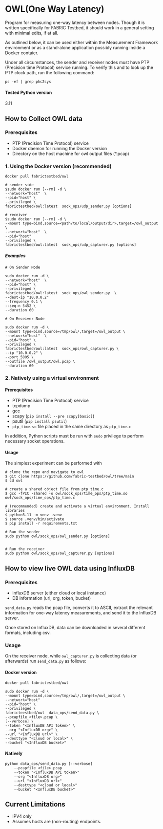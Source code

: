 # OWL(One Way Latency)

Program for measuring one-way latency between nodes. Though it is written 
specifically for FABRIC Testbed, it should work in a general setting with 
minimal edits, if at all.

As outlined below, it can be used either within the Measurement Framework
environment or as a stand-alone application possibly running inside a Docker
contaier.

Under all circumstances, the sender and receiver nodes must have PTP (Precision
time Protocol) service running. To verify this and to look up the PTP clock path, 
run the following command:

```
ps -ef | grep phc2sys
```

####  Tested Python version
3.11

## How to Collect OWL data

### Prerequisites

- PTP (Precision Time Protocol) service
- Docker daemon for running the Docker version
- Directory on the host machine for owl output files (\*.pcap)

### 1. Using the Docker version (recommended)

```
docker pull fabrictestbed/owl
```

```
# sender side
$sudo docker run [--rm] -d \
--network="host"  \
--pid="host" \
--privileged \
fabrictestbed/owl:latest  sock_ops/udp_sender.py [options]

# receiver 
$sudo docker run [--rm] -d \
--mount type=bind,source=<path/to/local/output/dir>,target=/owl_output \
--network="host"  \
--pid="host"
--privileged \
fabrictestbed/owl:latest  sock_ops/udp_capturer.py [options]
```

##### Examples

```
# On Sender Node 

sudo docker run -d \
--network="host"  \
--pid="host" \
--privileged \
fabrictestbed/owl:latest  sock_ops/owl_sender.py  \
--dest-ip "10.0.0.2" 
--frequency 0.1 \
--seq-n 5452 \
--duration 60

# On Receiver Node

sudo docker run -d \
--mount type=bind,source=/tmp/owl/,target=/owl_output \
--network="host"  \
--pid="host" \
--privileged \
fabrictestbed/owl:latest  sock_ops/owl_capturer.py \
--ip "10.0.0.2" \
--port 5005 \
--outfile /owl_output/owl.pcap \
--duration 60
```


### 2. Natively using a virtual environment

#### Prerequisites
- PTP (Precision Time Protocol) service 
- tcpdump
- gcc
- scapy (`pip install --pre scapy[basic]`)
- psutil (`pip install psutil`)
- `ptp_time.so` file placed in the same directory as `ptp_time.c`

In addition, Python scripts must be run with `sudo` privilege to perform 
necessary socket operations.

#### Usage

The simplest experiment can be performed with 

```
# clone the repo and navigate to owl
$ git clone https://github.com/fabric-testbed/owl/tree/main
$ cd owl

# create a shared object file from ptp_time.c
$ gcc -fPIC -shared -o owl/sock_ops/time_ops/ptp_time.so owl/sock_ops/time_ops/ptp_time.c

# (recommended) create and activate a virtual environment. Install libraries
$ python3.11 -m venv .venv
$ source .venv/bin/activate
$ pip install -r requirements.txt

# Run the sender 
sudo python owl/sock_ops/owl_sender.py [options]


# Run the receiver
sudo python owl/sock_ops/owl_capturer.py [options]

```


## How to view live OWL data using InfluxDB

### Prerequisites
- InfluxDB server (either cloud or local instance)
- DB information (url, org, token, bucket)

`send_data.py` reads the pcap file, converts it to ASCII, extract the relevant 
information for one-way latency measurements, and send it to the InfluxDB server.

Once stored on InfluxDB, data can be downloaded in several different formats, 
including csv.


### Usage
On the receiver node, while `owl_capturer.py` is collecting data (or afterwards)
run `send_data.py` as follows:


#### Docker version

```
docker pull fabrictestbed/owl

sudo docker run -d \
--mount type=bind,source=/tmp/owl/,target=/owl_output \
--network="host"
--pid="host" \
--privileged \
fabricteestbed/owl  data_ops/send_data.py \
--pcapfile <file>.pcap \
[--verbose] \
--token "<InfluxDB API token>" \
--org "<InfluxDB org>" \
--url "<InfluxDB url>" \
--desttype "<cloud or local>" \
--bucket "<InfluxDB bucket>"
```

#### Natively

```
python data_ops/send_data.py [--verbose] 
	--pcapfile <file>.pcap 
	--token "<InfluxDB API token>" 
	--org "<InfluxDB org>"
	--url "<InfluxDB url>"
	--desttype "<cloud or local>"
	--bucket "<InfluxDB bucket>"
```


## Current Limitations
- IPV4 only
- Assumes hosts are (non-routing) endpoints.


